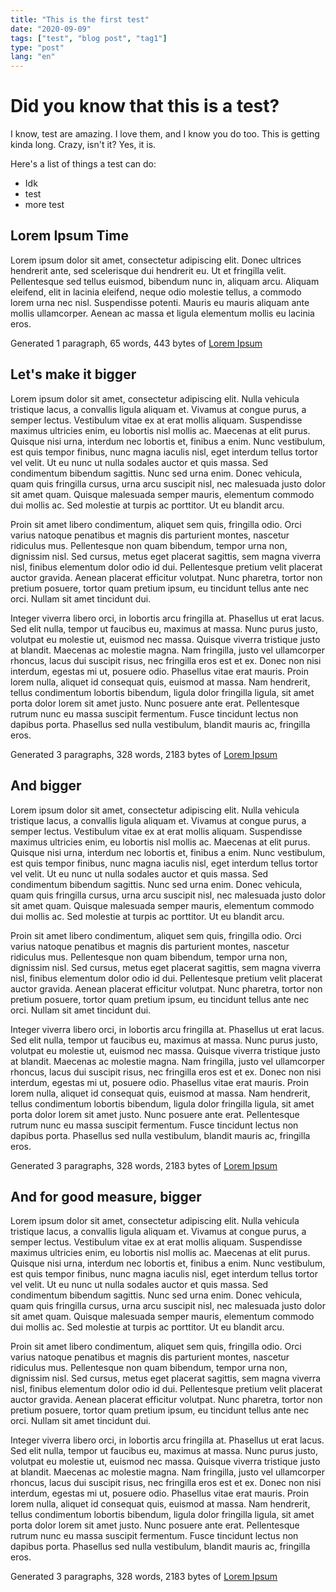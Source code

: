 ```yaml
---
title: "This is the first test"
date: "2020-09-09"
tags: ["test", "blog post", "tag1"]
type: "post"
lang: "en"
---
```


# Did you know that this is a test?

I know, test are amazing. I love them, and I know you do too.
This is getting kinda long. Crazy, isn't it?
Yes, it is.

Here's a list of things a test can do:

-   Idk
-   test
-   more test

## Lorem Ipsum Time

Lorem ipsum dolor sit amet, consectetur adipiscing elit. Donec ultrices hendrerit ante, sed scelerisque dui hendrerit eu. Ut et fringilla velit. Pellentesque sed tellus euismod, bibendum nunc in, aliquam arcu. Aliquam eleifend, elit in lacinia eleifend, neque odio molestie tellus, a commodo lorem urna nec nisl. Suspendisse potenti. Mauris eu mauris aliquam ante mollis ullamcorper. Aenean ac massa et ligula elementum mollis eu lacinia eros.

Generated 1 paragraph, 65 words, 443 bytes of [Lorem Ipsum](https://www.lipsum.com/)

## Let's make it bigger

Lorem ipsum dolor sit amet, consectetur adipiscing elit. Nulla vehicula tristique lacus, a convallis ligula aliquam et. Vivamus at congue purus, a semper lectus. Vestibulum vitae ex at erat mollis aliquam. Suspendisse maximus ultricies enim, eu lobortis nisl mollis ac. Maecenas at elit purus. Quisque nisi urna, interdum nec lobortis et, finibus a enim. Nunc vestibulum, est quis tempor finibus, nunc magna iaculis nisl, eget interdum tellus tortor vel velit. Ut eu nunc ut nulla sodales auctor et quis massa. Sed condimentum bibendum sagittis. Nunc sed urna enim. Donec vehicula, quam quis fringilla cursus, urna arcu suscipit nisl, nec malesuada justo dolor sit amet quam. Quisque malesuada semper mauris, elementum commodo dui mollis ac. Sed molestie at turpis ac porttitor. Ut eu blandit arcu.

Proin sit amet libero condimentum, aliquet sem quis, fringilla odio. Orci varius natoque penatibus et magnis dis parturient montes, nascetur ridiculus mus. Pellentesque non quam bibendum, tempor urna non, dignissim nisl. Sed cursus, metus eget placerat sagittis, sem magna viverra nisl, finibus elementum dolor odio id dui. Pellentesque pretium velit placerat auctor gravida. Aenean placerat efficitur volutpat. Nunc pharetra, tortor non pretium posuere, tortor quam pretium ipsum, eu tincidunt tellus ante nec orci. Nullam sit amet tincidunt dui.

Integer viverra libero orci, in lobortis arcu fringilla at. Phasellus ut erat lacus. Sed elit nulla, tempor ut faucibus eu, maximus at massa. Nunc purus justo, volutpat eu molestie ut, euismod nec massa. Quisque viverra tristique justo at blandit. Maecenas ac molestie magna. Nam fringilla, justo vel ullamcorper rhoncus, lacus dui suscipit risus, nec fringilla eros est et ex. Donec non nisi interdum, egestas mi ut, posuere odio. Phasellus vitae erat mauris. Proin lorem nulla, aliquet id consequat quis, euismod at massa. Nam hendrerit, tellus condimentum lobortis bibendum, ligula dolor fringilla ligula, sit amet porta dolor lorem sit amet justo. Nunc posuere ante erat. Pellentesque rutrum nunc eu massa suscipit fermentum. Fusce tincidunt lectus non dapibus porta. Phasellus sed nulla vestibulum, blandit mauris ac, fringilla eros.

Generated 3 paragraphs, 328 words, 2183 bytes of [Lorem Ipsum](https://www.lipsum.com/)

## And bigger

Lorem ipsum dolor sit amet, consectetur adipiscing elit. Nulla vehicula tristique lacus, a convallis ligula aliquam et. Vivamus at congue purus, a semper lectus. Vestibulum vitae ex at erat mollis aliquam. Suspendisse maximus ultricies enim, eu lobortis nisl mollis ac. Maecenas at elit purus. Quisque nisi urna, interdum nec lobortis et, finibus a enim. Nunc vestibulum, est quis tempor finibus, nunc magna iaculis nisl, eget interdum tellus tortor vel velit. Ut eu nunc ut nulla sodales auctor et quis massa. Sed condimentum bibendum sagittis. Nunc sed urna enim. Donec vehicula, quam quis fringilla cursus, urna arcu suscipit nisl, nec malesuada justo dolor sit amet quam. Quisque malesuada semper mauris, elementum commodo dui mollis ac. Sed molestie at turpis ac porttitor. Ut eu blandit arcu.

Proin sit amet libero condimentum, aliquet sem quis, fringilla odio. Orci varius natoque penatibus et magnis dis parturient montes, nascetur ridiculus mus. Pellentesque non quam bibendum, tempor urna non, dignissim nisl. Sed cursus, metus eget placerat sagittis, sem magna viverra nisl, finibus elementum dolor odio id dui. Pellentesque pretium velit placerat auctor gravida. Aenean placerat efficitur volutpat. Nunc pharetra, tortor non pretium posuere, tortor quam pretium ipsum, eu tincidunt tellus ante nec orci. Nullam sit amet tincidunt dui.

Integer viverra libero orci, in lobortis arcu fringilla at. Phasellus ut erat lacus. Sed elit nulla, tempor ut faucibus eu, maximus at massa. Nunc purus justo, volutpat eu molestie ut, euismod nec massa. Quisque viverra tristique justo at blandit. Maecenas ac molestie magna. Nam fringilla, justo vel ullamcorper rhoncus, lacus dui suscipit risus, nec fringilla eros est et ex. Donec non nisi interdum, egestas mi ut, posuere odio. Phasellus vitae erat mauris. Proin lorem nulla, aliquet id consequat quis, euismod at massa. Nam hendrerit, tellus condimentum lobortis bibendum, ligula dolor fringilla ligula, sit amet porta dolor lorem sit amet justo. Nunc posuere ante erat. Pellentesque rutrum nunc eu massa suscipit fermentum. Fusce tincidunt lectus non dapibus porta. Phasellus sed nulla vestibulum, blandit mauris ac, fringilla eros.

Generated 3 paragraphs, 328 words, 2183 bytes of [Lorem Ipsum](https://www.lipsum.com/)

## And for good measure, bigger

Lorem ipsum dolor sit amet, consectetur adipiscing elit. Nulla vehicula tristique lacus, a convallis ligula aliquam et. Vivamus at congue purus, a semper lectus. Vestibulum vitae ex at erat mollis aliquam. Suspendisse maximus ultricies enim, eu lobortis nisl mollis ac. Maecenas at elit purus. Quisque nisi urna, interdum nec lobortis et, finibus a enim. Nunc vestibulum, est quis tempor finibus, nunc magna iaculis nisl, eget interdum tellus tortor vel velit. Ut eu nunc ut nulla sodales auctor et quis massa. Sed condimentum bibendum sagittis. Nunc sed urna enim. Donec vehicula, quam quis fringilla cursus, urna arcu suscipit nisl, nec malesuada justo dolor sit amet quam. Quisque malesuada semper mauris, elementum commodo dui mollis ac. Sed molestie at turpis ac porttitor. Ut eu blandit arcu.

Proin sit amet libero condimentum, aliquet sem quis, fringilla odio. Orci varius natoque penatibus et magnis dis parturient montes, nascetur ridiculus mus. Pellentesque non quam bibendum, tempor urna non, dignissim nisl. Sed cursus, metus eget placerat sagittis, sem magna viverra nisl, finibus elementum dolor odio id dui. Pellentesque pretium velit placerat auctor gravida. Aenean placerat efficitur volutpat. Nunc pharetra, tortor non pretium posuere, tortor quam pretium ipsum, eu tincidunt tellus ante nec orci. Nullam sit amet tincidunt dui.

Integer viverra libero orci, in lobortis arcu fringilla at. Phasellus ut erat lacus. Sed elit nulla, tempor ut faucibus eu, maximus at massa. Nunc purus justo, volutpat eu molestie ut, euismod nec massa. Quisque viverra tristique justo at blandit. Maecenas ac molestie magna. Nam fringilla, justo vel ullamcorper rhoncus, lacus dui suscipit risus, nec fringilla eros est et ex. Donec non nisi interdum, egestas mi ut, posuere odio. Phasellus vitae erat mauris. Proin lorem nulla, aliquet id consequat quis, euismod at massa. Nam hendrerit, tellus condimentum lobortis bibendum, ligula dolor fringilla ligula, sit amet porta dolor lorem sit amet justo. Nunc posuere ante erat. Pellentesque rutrum nunc eu massa suscipit fermentum. Fusce tincidunt lectus non dapibus porta. Phasellus sed nulla vestibulum, blandit mauris ac, fringilla eros.

Generated 3 paragraphs, 328 words, 2183 bytes of [Lorem Ipsum](https://www.lipsum.com/)
